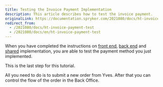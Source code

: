 ```yaml
---
title: Testing the Invoice Payment Implementation
description: This article describes how to test the invoice payment.
originalLink: https://documentation.spryker.com/2021080/docs/ht-invoice-payment-test
redirect_from:
  - /2021080/docs/ht-invoice-payment-test
  - /2021080/docs/en/ht-invoice-payment-test
---
```


When you have completed the instructions on [front end](/docs/scos/dev/developer-guides/202001.0/development-guide/back-end/data-manipulation/payment-methods/invoice/implementing-invoice-payment-in-front-end.html), [back end](/docs/scos/dev/developer-guides/202001.0/development-guide/back-end/data-manipulation/payment-methods/invoice/implementing-invoice-payment-in-back-end.html) and [shared](/docs/scos/dev/developer-guides/202001.0/development-guide/back-end/data-manipulation/payment-methods/invoice/implementing-invoice-payment-in-shared-layer.html) implementation, you are able to test the payment method you just implemented.

 This is the last step for this tutorial.

All you need to do is to submit a new order from Yves. After that you can control the flow of the order in the Back Office.

